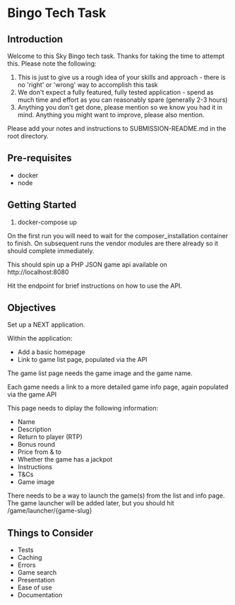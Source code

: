 # Bingo Tech Task



## Introduction

Welcome to this Sky Bingo tech task. Thanks for taking the time to attempt this. Please note the following:

1. This is just to give us a rough idea of your skills and approach - there is no 'right' or 'wrong' way to accomplish this task
2. We don't expect a fully featured, fully tested application - spend as much time and effort as you can reasonably spare (generally 2-3 hours)
3. Anything you don't get done, please mention so we know you had it in mind. Anything you might want to improve, please also mention.

Please add your notes and instructions to SUBMISSION-README.md in the root directory.

## Pre-requisites

* docker
* node


## Getting Started

1. docker-compose up

On the first run you will need to wait for the composer_installation container to finish. On subsequent runs the vendor modules are there already so it should complete immediately.

This should spin up a PHP JSON game api available on http://localhost:8080

Hit the endpoint for brief instructions on how to use the API.


## Objectives

Set up a NEXT application.

Within the application:

* Add a basic homepage
* Link to game list page, populated via the API

The game list page needs the game image and the game name.

Each game needs a link to a more detailed game info page, again populated via the game API

This page needs to diplay the following information:

* Name
* Description
* Return to player (RTP)
* Bonus round
* Price from & to
* Whether the game has a jackpot
* Instructions
* T&Cs
* Game image

There needs to be a way to launch the game(s) from the list and info page. The game launcher will be added later, but you should hit /game/launcher/{game-slug}


## Things to Consider

* Tests
* Caching
* Errors
* Game search
* Presentation
* Ease of use
* Documentation
